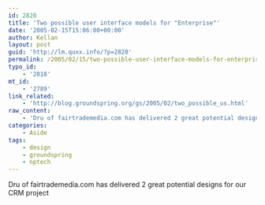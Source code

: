 ```yaml
---
id: 2820
title: 'Two possible user interface models for "Enterprise"'
date: '2005-02-15T15:06:00+00:00'
author: Kellan
layout: post
guid: 'http://lm.quxx.info/?p=2820'
permalink: /2005/02/15/two-possible-user-interface-models-for-enterprise/
typo_id:
    - '2818'
mt_id:
    - '2789'
link_related:
    - 'http://blog.groundspring.org/gs/2005/02/two_possible_us.html'
raw_content:
    - 'Dru of fairtrademedia.com has delivered 2 great potential designs for our CRM project'
categories:
    - Aside
tags:
    - design
    - groundspring
    - nptech
---
```


Dru of fairtrademedia.com has delivered 2 great potential designs for our CRM project